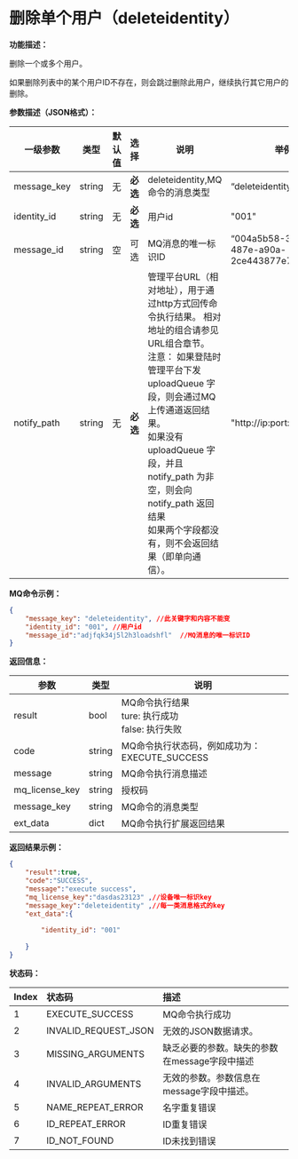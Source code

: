 # 删除单个用户（deleteidentity）

**功能描述：**

删除一个或多个用户。

如果删除列表中的某个用户ID不存在，则会跳过删除此用户，继续执行其它用户的删除。

**参数描述（JSON格式）：**

| 一级参数      | 类型   | 默认值 | 选择     | 说明                                                         |  举例      |
| ------------- | ------ | ----------------------------------- | -------- | ------------------------------------------------------------ | -------------------------------------- |
| message_key | string | 无                                  | **必选** | deleteidentity,MQ命令的消息类型         | “deleteidentity”           |
| identity_id | string | 无                                  | **必选** | 用户id                                                   | "001"                                  |
| message_id | string | 空 | 可选 | MQ消息的唯一标识ID | “004a5b58-32e8-487e-a90a-2ce443877e7e” |
| notify_path | string | 无                                  | **必选** | 管理平台URL（相对地址），用于通过http方式回传命令执行结果。 相对地址的组合请参见 URL组合章节。<br/>注意： 如果登陆时管理平台下发 uploadQueue 字段，则会通过MQ上传通道返回结果。 <br/>如果没有 uploadQueue 字段，并且 notify_path 为非空，则会向 notify_path 返回结果<br/>如果两个字段都没有，则不会返回结果（即单向通信）。 | "http://ip:port:/getResult"            |



**MQ命令示例：**

```json
{
    "message_key": "deleteidentity", //此关键字和内容不能变
    "identity_id": "001", //用户id
    "message_id":"adjfqk34j5l2h3loadshfl"  //MQ消息的唯一标识ID
}
```

**返回信息：**

| 参数           | 类型   | 说明                                                    |
| -------------- | ------ | ------------------------------------------------------- |
| result         | bool   | MQ命令执行结果<br />ture: 执行成功<br />false: 执行失败 |
| code           | string | MQ命令执行状态码，例如成功为：EXECUTE_SUCCESS           |
| message        | string | MQ命令执行消息描述                                      |
| mq_license_key | string | 授权码                                                  |
| message_key    | string | MQ命令的消息类型                                        |
| ext_data       | dict   | MQ命令执行扩展返回结果                                  |

**返回结果示例：**

```json
{
    "result":true,
    "code":"SUCCESS",
    "message":"execute success",
    "mq_license_key":"dasdas23123" ,//设备唯一标识key
    "message_key":"deleteidentity" ,//每一类消息格式的key
    "ext_data":{
       
        "identity_id": "001"
        
    }
}
```

**状态码：**

| Index | 状态码               | 描述                                          |
| :---- | :------------------- | :-------------------------------------------- |
| 1     | EXECUTE_SUCCESS      | MQ命令执行成功                                |
| 2     | INVALID_REQUEST_JSON | 无效的JSON数据请求。                          |
| 3     | MISSING_ARGUMENTS    | 缺乏必要的参数。缺失的参数在message字段中描述 |
| 4     | INVALID_ARGUMENTS    | 无效的参数。参数信息在message字段中描述。     |
| 5     | NAME_REPEAT_ERROR    | 名字重复错误                                  |
| 6     | ID_REPEAT_ERROR      | ID重复错误                                    |
| 7     | ID_NOT_FOUND         | ID未找到错误                                  |